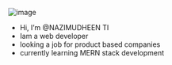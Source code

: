 ![image](https://user-images.githubusercontent.com/71973283/154400243-33c4f718-e328-4f5c-ac31-26a850ace220.png)

- Hi, I’m @NAZIMUDHEEN TI
- Iam a web developer 
- looking a job for product based companies
- currently learning MERN stack development
